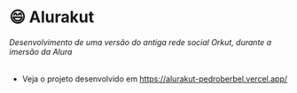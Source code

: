# :smile: **Alurakut**

###### Desenvolvimento de uma versão do antiga rede social Orkut, durante a imersão da Alura

* Veja o projeto desenvolvido em https://alurakut-pedroberbel.vercel.app/

